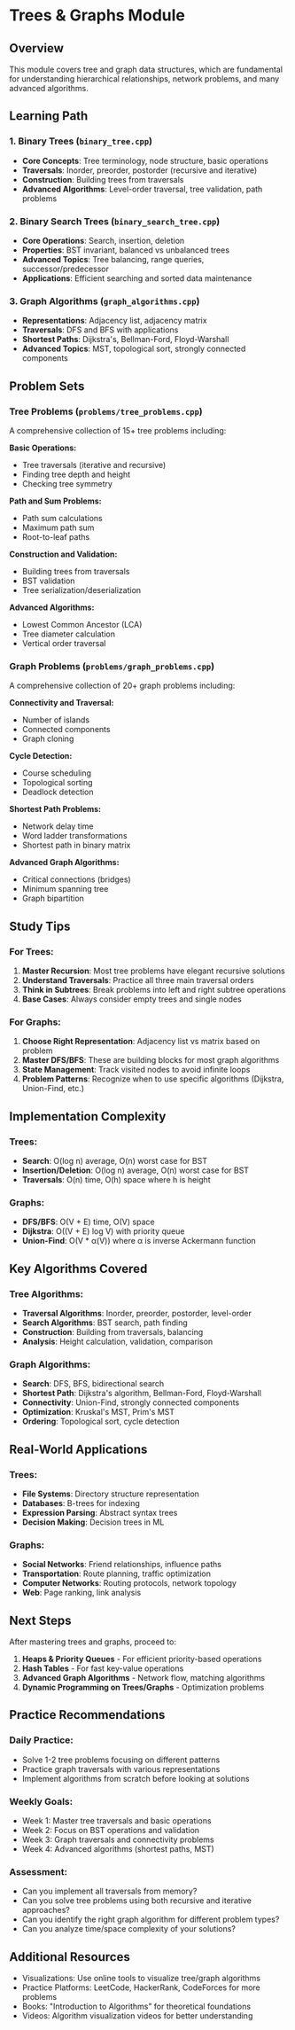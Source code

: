 # Trees & Graphs Module

## Overview
This module covers tree and graph data structures, which are fundamental for understanding hierarchical relationships, network problems, and many advanced algorithms.

## Learning Path

### 1. Binary Trees (`binary_tree.cpp`)
- **Core Concepts**: Tree terminology, node structure, basic operations
- **Traversals**: Inorder, preorder, postorder (recursive and iterative)
- **Construction**: Building trees from traversals
- **Advanced Algorithms**: Level-order traversal, tree validation, path problems

### 2. Binary Search Trees (`binary_search_tree.cpp`)
- **Core Operations**: Search, insertion, deletion
- **Properties**: BST invariant, balanced vs unbalanced trees
- **Advanced Topics**: Tree balancing, range queries, successor/predecessor
- **Applications**: Efficient searching and sorted data maintenance

### 3. Graph Algorithms (`graph_algorithms.cpp`)
- **Representations**: Adjacency list, adjacency matrix
- **Traversals**: DFS and BFS with applications
- **Shortest Paths**: Dijkstra's, Bellman-Ford, Floyd-Warshall
- **Advanced Topics**: MST, topological sort, strongly connected components

## Problem Sets

### Tree Problems (`problems/tree_problems.cpp`)
A comprehensive collection of 15+ tree problems including:

**Basic Operations:**
- Tree traversals (iterative and recursive)
- Finding tree depth and height
- Checking tree symmetry

**Path and Sum Problems:**
- Path sum calculations
- Maximum path sum
- Root-to-leaf paths

**Construction and Validation:**
- Building trees from traversals
- BST validation
- Tree serialization/deserialization

**Advanced Algorithms:**
- Lowest Common Ancestor (LCA)
- Tree diameter calculation
- Vertical order traversal

### Graph Problems (`problems/graph_problems.cpp`)
A comprehensive collection of 20+ graph problems including:

**Connectivity and Traversal:**
- Number of islands
- Connected components
- Graph cloning

**Cycle Detection:**
- Course scheduling
- Topological sorting
- Deadlock detection

**Shortest Path Problems:**
- Network delay time
- Word ladder transformations
- Shortest path in binary matrix

**Advanced Graph Algorithms:**
- Critical connections (bridges)
- Minimum spanning tree
- Graph bipartition

## Study Tips

### For Trees:
1. **Master Recursion**: Most tree problems have elegant recursive solutions
2. **Understand Traversals**: Practice all three main traversal orders
3. **Think in Subtrees**: Break problems into left and right subtree operations
4. **Base Cases**: Always consider empty trees and single nodes

### For Graphs:
1. **Choose Right Representation**: Adjacency list vs matrix based on problem
2. **Master DFS/BFS**: These are building blocks for most graph algorithms
3. **State Management**: Track visited nodes to avoid infinite loops
4. **Problem Patterns**: Recognize when to use specific algorithms (Dijkstra, Union-Find, etc.)

## Implementation Complexity

### Trees:
- **Search**: O(log n) average, O(n) worst case for BST
- **Insertion/Deletion**: O(log n) average, O(n) worst case for BST
- **Traversals**: O(n) time, O(h) space where h is height

### Graphs:
- **DFS/BFS**: O(V + E) time, O(V) space
- **Dijkstra**: O((V + E) log V) with priority queue
- **Union-Find**: O(V * α(V)) where α is inverse Ackermann function

## Key Algorithms Covered

### Tree Algorithms:
- **Traversal Algorithms**: Inorder, preorder, postorder, level-order
- **Search Algorithms**: BST search, path finding
- **Construction**: Building from traversals, balancing
- **Analysis**: Height calculation, validation, comparison

### Graph Algorithms:
- **Search**: DFS, BFS, bidirectional search
- **Shortest Path**: Dijkstra's algorithm, Bellman-Ford, Floyd-Warshall
- **Connectivity**: Union-Find, strongly connected components
- **Optimization**: Kruskal's MST, Prim's MST
- **Ordering**: Topological sort, cycle detection

## Real-World Applications

### Trees:
- **File Systems**: Directory structure representation
- **Databases**: B-trees for indexing
- **Expression Parsing**: Abstract syntax trees
- **Decision Making**: Decision trees in ML

### Graphs:
- **Social Networks**: Friend relationships, influence paths
- **Transportation**: Route planning, traffic optimization
- **Computer Networks**: Routing protocols, network topology
- **Web**: Page ranking, link analysis

## Next Steps
After mastering trees and graphs, proceed to:
1. **Heaps & Priority Queues** - For efficient priority-based operations
2. **Hash Tables** - For fast key-value operations
3. **Advanced Graph Algorithms** - Network flow, matching algorithms
4. **Dynamic Programming on Trees/Graphs** - Optimization problems

## Practice Recommendations

### Daily Practice:
- Solve 1-2 tree problems focusing on different patterns
- Practice graph traversals with various representations
- Implement algorithms from scratch before looking at solutions

### Weekly Goals:
- Week 1: Master tree traversals and basic operations
- Week 2: Focus on BST operations and validation
- Week 3: Graph traversals and connectivity problems
- Week 4: Advanced algorithms (shortest paths, MST)

### Assessment:
- Can you implement all traversals from memory?
- Can you solve tree problems using both recursive and iterative approaches?
- Can you identify the right graph algorithm for different problem types?
- Can you analyze time/space complexity of your solutions?

## Additional Resources
- Visualizations: Use online tools to visualize tree/graph algorithms
- Practice Platforms: LeetCode, HackerRank, CodeForces for more problems
- Books: "Introduction to Algorithms" for theoretical foundations
- Videos: Algorithm visualization videos for better understanding

